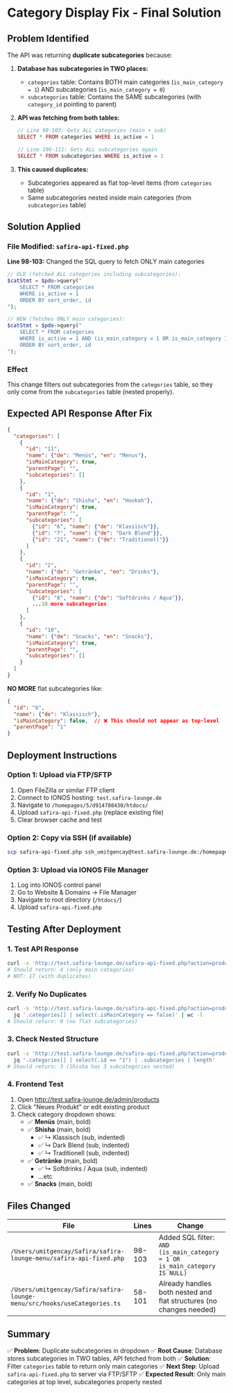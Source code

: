 # Category Display Fix - Final Solution

## Problem Identified

The API was returning **duplicate subcategories** because:

1. **Database has subcategories in TWO places:**
   - `categories` table: Contains BOTH main categories (`is_main_category = 1`) AND subcategories (`is_main_category = 0`)
   - `subcategories` table: Contains the SAME subcategories (with `category_id` pointing to parent)

2. **API was fetching from both tables:**
   ```php
   // Line 98-103: Gets ALL categories (main + sub)
   SELECT * FROM categories WHERE is_active = 1

   // Line 106-111: Gets ALL subcategories again
   SELECT * FROM subcategories WHERE is_active = 1
   ```

3. **This caused duplicates:**
   - Subcategories appeared as flat top-level items (from `categories` table)
   - Same subcategories nested inside main categories (from `subcategories` table)

## Solution Applied

### File Modified: `safira-api-fixed.php`

**Line 98-103:** Changed the SQL query to fetch ONLY main categories

```php
// OLD (fetched ALL categories including subcategories):
$catStmt = $pdo->query("
    SELECT * FROM categories
    WHERE is_active = 1
    ORDER BY sort_order, id
");

// NEW (fetches ONLY main categories):
$catStmt = $pdo->query("
    SELECT * FROM categories
    WHERE is_active = 1 AND (is_main_category = 1 OR is_main_category IS NULL)
    ORDER BY sort_order, id
");
```

### Effect

This change filters out subcategories from the `categories` table, so they only come from the `subcategories` table (nested properly).

## Expected API Response After Fix

```json
{
  "categories": [
    {
      "id": "11",
      "name": {"de": "Menüs", "en": "Menus"},
      "isMainCategory": true,
      "parentPage": "",
      "subcategories": []
    },
    {
      "id": "1",
      "name": {"de": "Shisha", "en": "Hookah"},
      "isMainCategory": true,
      "parentPage": "",
      "subcategories": [
        {"id": "6", "name": {"de": "Klassisch"}},
        {"id": "7", "name": {"de": "Dark Blend"}},
        {"id": "21", "name": {"de": "Traditionell"}}
      ]
    },
    {
      "id": "2",
      "name": {"de": "Getränke", "en": "Drinks"},
      "isMainCategory": true,
      "parentPage": "",
      "subcategories": [
        {"id": "8", "name": {"de": "Softdrinks / Aqua"}},
        ...10 more subcategories
      ]
    },
    {
      "id": "10",
      "name": {"de": "Snacks", "en": "Snacks"},
      "isMainCategory": true,
      "parentPage": "",
      "subcategories": []
    }
  ]
}
```

**NO MORE** flat subcategories like:
```json
{
  "id": "6",
  "name": {"de": "Klassisch"},
  "isMainCategory": false,  // ❌ This should not appear as top-level
  "parentPage": "1"
}
```

## Deployment Instructions

### Option 1: Upload via FTP/SFTP
1. Open FileZilla or similar FTP client
2. Connect to IONOS hosting: `test.safira-lounge.de`
3. Navigate to `/homepages/5/d914788430/htdocs/`
4. Upload `safira-api-fixed.php` (replace existing file)
5. Clear browser cache and test

### Option 2: Copy via SSH (if available)
```bash
scp safira-api-fixed.php ssh_umitgencay@test.safira-lounge.de:/homepages/5/d914788430/htdocs/
```

### Option 3: Upload via IONOS File Manager
1. Log into IONOS control panel
2. Go to Website & Domains → File Manager
3. Navigate to root directory (`/htdocs/`)
4. Upload `safira-api-fixed.php`

## Testing After Deployment

### 1. Test API Response
```bash
curl -s 'http://test.safira-lounge.de/safira-api-fixed.php?action=products' | jq '.categories | length'
# Should return: 4 (only main categories)
# NOT: 17 (with duplicates)
```

### 2. Verify No Duplicates
```bash
curl -s 'http://test.safira-lounge.de/safira-api-fixed.php?action=products' | \
  jq '.categories[] | select(.isMainCategory == false)' | wc -l
# Should return: 0 (no flat subcategories)
```

### 3. Check Nested Structure
```bash
curl -s 'http://test.safira-lounge.de/safira-api-fixed.php?action=products' | \
  jq '.categories[] | select(.id == "1") | .subcategories | length'
# Should return: 3 (Shisha has 3 subcategories nested)
```

### 4. Frontend Test
1. Open http://test.safira-lounge.de/admin/products
2. Click "Neues Produkt" or edit existing product
3. Check category dropdown shows:
   - ✅ **Menüs** (main, bold)
   - ✅ **Shisha** (main, bold)
     - ✅ ↳ Klassisch (sub, indented)
     - ✅ ↳ Dark Blend (sub, indented)
     - ✅ ↳ Traditionell (sub, indented)
   - ✅ **Getränke** (main, bold)
     - ✅ ↳ Softdrinks / Aqua (sub, indented)
     - ...etc
   - ✅ **Snacks** (main, bold)

## Files Changed

| File | Lines | Change |
|------|-------|--------|
| `/Users/umitgencay/Safira/safira-lounge-menu/safira-api-fixed.php` | 98-103 | Added SQL filter: `AND (is_main_category = 1 OR is_main_category IS NULL)` |
| `/Users/umitgencay/Safira/safira-lounge-menu/src/hooks/useCategories.ts` | 58-101 | Already handles both nested and flat structures (no changes needed) |

## Summary

✅ **Problem**: Duplicate subcategories in dropdown
✅ **Root Cause**: Database stores subcategories in TWO tables, API fetched from both
✅ **Solution**: Filter `categories` table to return only main categories
✅ **Next Step**: Upload `safira-api-fixed.php` to server via FTP/SFTP
✅ **Expected Result**: Only main categories at top level, subcategories properly nested
